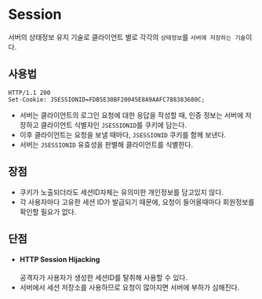 # Session
서버의 상태정보 유지 기술로 클라이언트 별로 각각의 `상태정보`를 `서버에 저장하는 기술`이다.

## 사용법
```
HTTP/1.1 200
Set-Cookie: JSESSIONID=FDB5E30BF20045E8A9AAFC788383680C;
```

+ 서버는 클라이언트의 로그인 요청에 대한 응답을 작성할 때, 인증 정보는 서버에 저장하고 클라이언트 식별자인 `JSESSIONID`를 쿠키에 담는다.
+ 이후 클라이언트는 요청을 보낼 때마다, `JSESSIONID` 쿠키를 함께 보낸다.
+ 서버는 `JSESSIONID` 유효성을 판별해 클라이언트를 식별한다.

## 장점
+ 쿠키가 노출되더라도 세션ID자체는 유의미한 개인정보를 담고있지 않다. 
+ 각 사용자마다 고유한 세션 ID가 발급되기 때문에, 요청이 들어올때마다 회원정보를 확인할 필요가 없다.

## 단점
+ #### HTTP Session Hijacking
    공격자가 사용자가 생성한 세션ID를 탈취해 사용할 수 있다.
+ 서버에서 세션 저장소를 사용하므로 요청이 많아지면 서버에 부하가 심해진다.